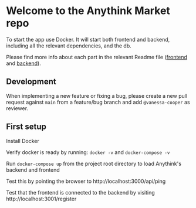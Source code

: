 # Welcome to the Anythink Market repo

To start the app use Docker. It will start both frontend and backend, including all the relevant dependencies, and the db.

Please find more info about each part in the relevant Readme file ([frontend](frontend/readme.md) and [backend](backend/README.md)).

## Development

When implementing a new feature or fixing a bug, please create a new pull request against `main` from a feature/bug branch and add `@vanessa-cooper` as reviewer.

## First setup

Install Docker

Verify docker is ready by running: `docker -v` and `docker-compose -v`

Run `docker-compose up` from the project root directory to load Anythink's backend and frontend

Test this by pointing the browser to http://localhost:3000/api/ping

Test that the frontend is connected to the backend by visiting http://localhost:3001/register
